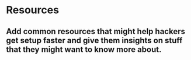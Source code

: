 # Resources

## Add common resources that might help hackers get setup faster and give them insights on stuff that they might want to know more about.
